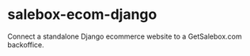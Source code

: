 salebox-ecom-django
===================

Connect a standalone Django ecommerce website to a GetSalebox.com backoffice.
